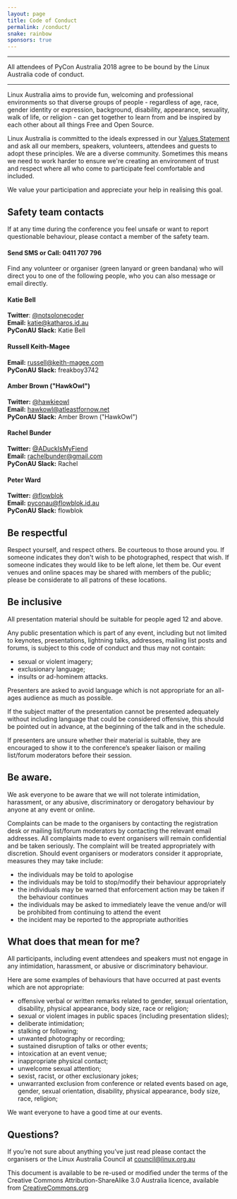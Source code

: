 ```yaml
---
layout: page
title: Code of Conduct
permalink: /conduct/
snake: rainbow
sponsors: true
---
```

<hr>
<span class="abstract">All attendees of PyCon Australia 2018 agree to be bound by the Linux Australia code of conduct. </span>
<hr>

Linux Australia aims to provide fun, welcoming and professional environments so
that diverse groups of people - regardless of age, race, gender identity or
expression, background, disability, appearance, sexuality, walk of life, or
religion - can get together to learn from and be inspired by each other about
all things Free and Open Source.

Linux Australia is committed to the ideals expressed in our [Values
Statement](http://linux.org.au/values) and ask all our members, speakers,
volunteers, attendees and guests to adopt these principles. We are a diverse
community.
Sometimes this means we need to work harder to ensure we're creating an
environment of trust and respect where all who come to participate feel
comfortable and included.

We value your participation and appreciate your help in realising this goal.

## Safety team contacts

If at any time during the conference you feel unsafe or want to report questionable behaviour, please contact a member of the safety team.

#### Send SMS or Call: 0411 707 796

Find any volunteer or organiser (green lanyard or green bandana) who will direct you to one of the following people, who you can also message or email directly.

#### Katie Bell
**Twitter**: [@notsolonecoder](https://twitter.com/notsolonecoder)<br>
**Email:** katie@katharos.id.au<br>
**PyConAU Slack:** Katie Bell

#### Russell Keith-Magee
**Email:** russell@keith-magee.com<br>
**PyConAU Slack:** freakboy3742

#### Amber Brown ("HawkOwl")
**Twitter:** [@hawkieowl](https://twitter.com/hawkieowl)<br>
**Email:** hawkowl@atleastfornow.net<br>
**PyConAU Slack:** Amber Brown ("HawkOwl")

#### Rachel Bunder
**Twitter:** [@ADuckIsMyFiend](https://twitter.com/ADuckIsMyFiend)<br>
**Email:** rachelbunder@gmail.com<br>
**PyConAU Slack:** Rachel

#### Peter Ward
**Twitter:** [@flowblok](https://twitter.com/flowblok)<br>
**Email:** pyconau@flowblok.id.au<br>
**PyConAU Slack:** flowblok


## Be respectful

Respect yourself, and respect others. Be courteous to those around you. If
someone indicates they don't wish to be photographed, respect that wish. If
someone indicates they would like to be left alone, let them be. Our event
venues and online spaces may be shared with members of the public; please be
considerate to all patrons of these locations.

## Be inclusive

All presentation material should be suitable for people aged 12 and above.

Any public presentation which is part of any event, including but not limited
to keynotes, presentations, lightning talks, addresses, mailing list posts and
forums, is subject to this code of conduct and thus may not contain:
* sexual or violent imagery;
* exclusionary language;
* insults or ad-hominem attacks.

Presenters are asked to avoid language which is not appropriate for an
all-ages audience as much as possible.

If the subject matter of the presentation cannot be presented
adequately without including language that could be considered
offensive, this should be pointed out in advance, at the
beginning of the talk and in the schedule.

If presenters are unsure whether their material is suitable, they are
encouraged to show it to the conference’s speaker liaison or mailing
list/forum moderators before their session.

## Be aware.

We ask everyone to be aware that we will not tolerate intimidation,
harassment, or any abusive, discriminatory or derogatory behaviour
by anyone at any event or online.

Complaints can be made to the organisers by contacting the registration desk
or mailing list/forum moderators by contacting the relevant email addresses.
All complaints made to event organisers will remain confidential and be taken
seriously. The complaint will be treated appropriately with discretion. Should
event organisers or moderators consider it appropriate, measures they may take
include:
* the individuals may be told to apologise
* the individuals may be told to stop/modify their behaviour appropriately
* the individuals may be warned that enforcement action may be taken if the
  behaviour continues
* the individuals may be asked to immediately leave the venue and/or will be
  prohibited from continuing to attend the event
* the incident may be reported to the appropriate authorities

## What does that mean for me?

All participants, including event attendees and speakers must not engage in
any intimidation, harassment, or abusive or discriminatory behaviour.

Here are some examples of behaviours that have occurred at past events which
are not appropriate:

* offensive verbal or written remarks related to gender, sexual orientation,
  disability, physical appearance, body size, race or religion;
* sexual or violent images in public spaces (including presentation slides);
* deliberate intimidation;
* stalking or following;
* unwanted photography or recording;
* sustained disruption of talks or other events;
* intoxication at an event venue;
* inappropriate physical contact;
* unwelcome sexual attention;
* sexist, racist, or other exclusionary jokes;
* unwarranted exclusion from conference or related events based on
  age, gender, sexual orientation, disability, physical appearance, body size,
  race, religion;

We want everyone to have a good time at our events.

## Questions?

If you’re not sure about anything you’ve just read please contact the
organisers or the Linux Australia Council at [council@linux.org.au](mailto:council@linux.org.au)

This document is available to be re-used or modified under the terms of the
Creative Commons Attribution-ShareAlike 3.0 Australia licence, available
from [CreativeCommons.org](https://creativecommons.org/licenses/by-sa/3.0/au/) 
